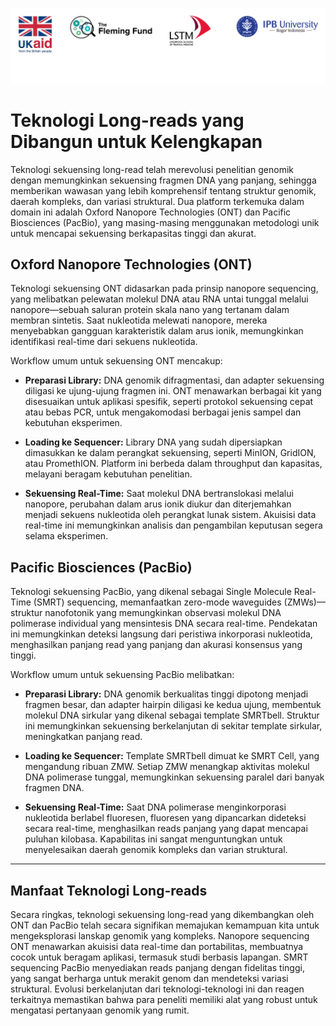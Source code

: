![collaboration-logo](../IM/Github_image_banner.png)

# Teknologi Long-reads yang Dibangun untuk Kelengkapan

Teknologi sekuensing long-read telah merevolusi penelitian genomik dengan memungkinkan sekuensing fragmen DNA yang panjang, sehingga memberikan wawasan yang lebih komprehensif tentang struktur genomik, daerah kompleks, dan variasi struktural. Dua platform terkemuka dalam domain ini adalah Oxford Nanopore Technologies (ONT) dan Pacific Biosciences (PacBio), yang masing-masing menggunakan metodologi unik untuk mencapai sekuensing berkapasitas tinggi dan akurat.

## Oxford Nanopore Technologies (ONT)

Teknologi sekuensing ONT didasarkan pada prinsip nanopore sequencing, yang melibatkan pelewatan molekul DNA atau RNA untai tunggal melalui nanopore—sebuah saluran protein skala nano yang tertanam dalam membran sintetis. Saat nukleotida melewati nanopore, mereka menyebabkan gangguan karakteristik dalam arus ionik, memungkinkan identifikasi real-time dari sekuens nukleotida.

Workflow umum untuk sekuensing ONT mencakup:

* **Preparasi Library:** DNA genomik difragmentasi, dan adapter sekuensing diligasi ke ujung-ujung fragmen ini. ONT menawarkan berbagai kit yang disesuaikan untuk aplikasi spesifik, seperti protokol sekuensing cepat atau bebas PCR, untuk mengakomodasi berbagai jenis sampel dan kebutuhan eksperimen.

* **Loading ke Sequencer:** Library DNA yang sudah dipersiapkan dimasukkan ke dalam perangkat sekuensing, seperti MinION, GridION, atau PromethION. Platform ini berbeda dalam throughput dan kapasitas, melayani beragam kebutuhan penelitian.

* **Sekuensing Real-Time:** Saat molekul DNA bertranslokasi melalui nanopore, perubahan dalam arus ionik diukur dan diterjemahkan menjadi sekuens nukleotida oleh perangkat lunak sistem. Akuisisi data real-time ini memungkinkan analisis dan pengambilan keputusan segera selama eksperimen.

## Pacific Biosciences (PacBio)

Teknologi sekuensing PacBio, yang dikenal sebagai Single Molecule Real-Time (SMRT) sequencing, memanfaatkan zero-mode waveguides (ZMWs)—struktur nanofotonik yang memungkinkan observasi molekul DNA polimerase individual yang mensintesis DNA secara real-time. Pendekatan ini memungkinkan deteksi langsung dari peristiwa inkorporasi nukleotida, menghasilkan panjang read yang panjang dan akurasi konsensus yang tinggi.

Workflow umum untuk sekuensing PacBio melibatkan:

* **Preparasi Library:** DNA genomik berkualitas tinggi dipotong menjadi fragmen besar, dan adapter hairpin diligasi ke kedua ujung, membentuk molekul DNA sirkular yang dikenal sebagai template SMRTbell. Struktur ini memungkinkan sekuensing berkelanjutan di sekitar template sirkular, meningkatkan panjang read.

* **Loading ke Sequencer:** Template SMRTbell dimuat ke SMRT Cell, yang mengandung ribuan ZMW. Setiap ZMW menangkap aktivitas molekul DNA polimerase tunggal, memungkinkan sekuensing paralel dari banyak fragmen DNA.

* **Sekuensing Real-Time:** Saat DNA polimerase menginkorporasi nukleotida berlabel fluoresen, fluoresen yang dipancarkan dideteksi secara real-time, menghasilkan reads panjang yang dapat mencapai puluhan kilobasa. Kapabilitas ini sangat menguntungkan untuk menyelesaikan daerah genomik kompleks dan varian struktural.

---

## Manfaat Teknologi Long-reads

Secara ringkas, teknologi sekuensing long-read yang dikembangkan oleh ONT dan PacBio telah secara signifikan memajukan kemampuan kita untuk mengeksplorasi lanskap genomik yang kompleks. Nanopore sequencing ONT menawarkan akuisisi data real-time dan portabilitas, membuatnya cocok untuk beragam aplikasi, termasuk studi berbasis lapangan. SMRT sequencing PacBio menyediakan reads panjang dengan fidelitas tinggi, yang sangat berharga untuk merakit genom dan mendeteksi variasi struktural. Evolusi berkelanjutan dari teknologi-teknologi ini dan reagen terkaitnya memastikan bahwa para peneliti memiliki alat yang robust untuk mengatasi pertanyaan genomik yang rumit.
